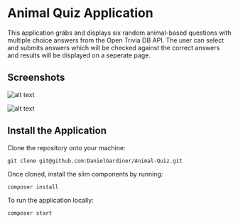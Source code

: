 # Animal Quiz Application

This application grabs and displays six random animal-based questions with multiple choice answers from the Open Trivia DB API. The user can select and submits answers which will be checked against the correct answers and results will be displayed on a seperate page. 

## Screenshots

![alt text](https://raw.githubusercontent.com/DanielGardiner/Animal-Quiz/media/img_questions.png)

![alt text](https://raw.githubusercontent.com/DanielGardiner/Animal-Quiz/media/img_results.png)

## Install the Application

Clone the repository onto your machine: 
```
git clone git@github.com:DanielGardiner/Animal-Quiz.git
```
Once cloned, install the slim components by running:
```
composer install
```

To run the application locally:
```
composer start
```
